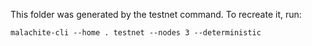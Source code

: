 This folder was generated by the testnet command. To recreate it, run:
```
malachite-cli --home . testnet --nodes 3 --deterministic
```

